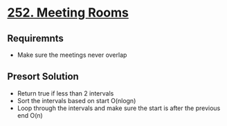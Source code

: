 # [252. Meeting Rooms](https://leetcode.com/problems/meeting-rooms/)

## Requiremnts

- Make sure the meetings never overlap

## Presort Solution

- Return true if less than 2 intervals
- Sort the intervals based on start O(nlogn)
- Loop through the intervals and make sure the start is after the previous end O(n)
